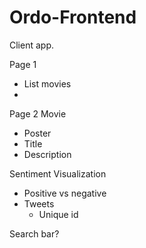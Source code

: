 # Ordo-Frontend
Client app.

Page 1
- List movies
- 


Page 2
Movie
- Poster
- Title
- Description

Sentiment Visualization
- Positive vs negative
- Tweets
  - Unique id

Search bar?
